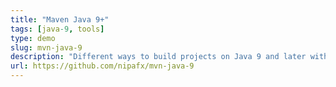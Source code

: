 ```yaml
---
title: "Maven Java 9+"
tags: [java-9, tools]
type: demo
slug: mvn-java-9
description: "Different ways to build projects on Java 9 and later with Maven"
url: https://github.com/nipafx/mvn-java-9
---
```

